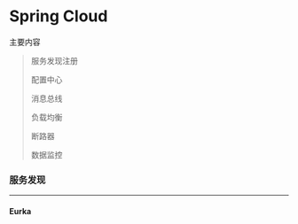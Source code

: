 # Spring Cloud

主要内容

> 服务发现注册
>
> 配置中心
>
> 消息总线
>
> 负载均衡
>
> 断路器
>
> 数据监控

### 服务发现

----------------------------------

#### Eurka

